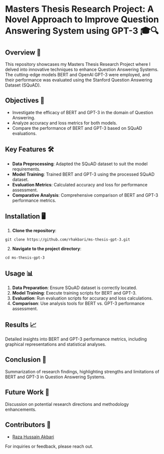 # Masters Thesis Research Project: A Novel Approach to Improve Question Answering System using GPT-3 🎓🔍

## Overview 📜
This repository showcases my Masters Thesis Research Project where I delved into innovative techniques to enhance Question Answering Systems. The cutting-edge models BERT and OpenAI GPT-3 were employed, and their performance was evaluated using the Stanford Question Answering Dataset (SQuAD).

## Objectives 🎯
- Investigate the efficacy of BERT and GPT-3 in the domain of Question Answering.
- Analyze accuracy and loss metrics for both models.
- Compare the performance of BERT and GPT-3 based on SQuAD evaluations.

## Key Features 🛠️
- **Data Preprocessing**: Adapted the SQuAD dataset to suit the model requirements.
- **Model Training**: Trained BERT and GPT-3 using the processed SQuAD dataset.
- **Evaluation Metrics**: Calculated accuracy and loss for performance assessment.
- **Comparative Analysis**: Comprehensive comparison of BERT and GPT-3 performance metrics.

## Installation 🖥️
1. **Clone the repository**:
```
git clone https://github.com/rhakbari/ms-thesis-gpt-3.git
```
2. **Navigate to the project directory**:
```
cd ms-thesis-gpt-3
```

## Usage 📊
1. **Data Preparation**: Ensure SQuAD dataset is correctly located.
2. **Model Training**: Execute training scripts for BERT and GPT-3.
3. **Evaluation**: Run evaluation scripts for accuracy and loss calculations.
4. **Comparison**: Use analysis tools for BERT vs. GPT-3 performance assessment.

## Results 📈
Detailed insights into BERT and GPT-3 performance metrics, including graphical representations and statistical analyses.

## Conclusion 📝
Summarization of research findings, highlighting strengths and limitations of BERT and GPT-3 in Question Answering Systems.

## Future Work 🔮
Discussion on potential research directions and methodology enhancements.

## Contributors 👥
- [Raza Hussain Akbari](https://github.com/rhakbari)


For inquiries or feedback, please reach out.
